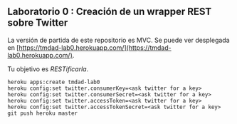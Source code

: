 ## Laboratorio 0 : Creación de un wrapper REST sobre Twitter

La versión de partida de este repositorio es MVC. 
Se puede ver desplegada en [https://tmdad-lab0.herokuapp.com/](https://tmdad-lab0.herokuapp.com/).

Tu objetivo es *RESTificarla*.

```
heroku apps:create tmdad-lab0
heroku config:set twitter.consumerKey=<ask twitter for a key>
heroku config:set twitter.consumerSecret=<ask twitter for a key>
heroku config:set twitter.accessToken=<ask twitter for a key>
heroku config:set twitter.accessTokenSecret=<ask twitter for a key>
git push heroku master
```
